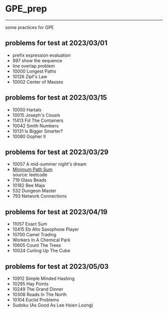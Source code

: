# GPE_prep  
----  
some practices for GPE


## problems for test at 2023/03/01  
- prefix expression evaluation  
- 997 show the sequence   
- line overlap problem  
- 10000 Longest Paths  
- 10126 Zipf's Law
- 10002 Center of Masses  

## problems for test at 2023/03/15  
- 10050 Hartals  
- 10015 Joseph's Cousin  
- 11413 Fiil The Containers  
- 10042 Smith Numbers  
- 10131 Is Bigger Smarter?
- 10080 Gopher II  

## problems for test at 2023/03/29  
- 10057 A mid-summer night's dream  
- [Minimum Path Sum](https://leetcode.com/problems/minimum-path-sum/)   
    source: leetcode  
- 719 Glass Beads  
- 10182 Bee Maja
- 532 Dungeon Master  
- 793 Network Connections  

## problems for test at 2023/04/19  
- 11057 Exact Sum  
- 10415 Eb Alto Saxophone Player   
- 10700 Camel Trading  
- Workers In A Chemical Park  
- 10605 Count The Trees   
- 10024 Curling Up The Cube  

## problems for test at 2023/05/03  
- 10912 Simple Minded Hashing  
- 10295 Hay Points  
- 10249 The Grand Dinner   
- 10308 Roads In The North  
- 10104 Euclid Problems  
- Sudoku (As Good As Lee Hsien Loong)  
